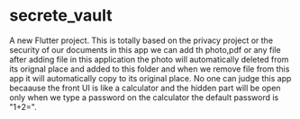 # secrete_vault

A new Flutter project.
This is totally based on the privacy project or the security of our documents in this app we can add th photo,pdf or any file after adding file in this application the photo will automatically deleted from its orignal place and added to this folder and when we remove file from this app it will automatically copy to its original place. No one can judge this app becaause the front UI is like a calculator and the hidden part will be open only when we type a password on the calculator the default password is "1+2=".
